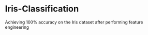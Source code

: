 # Iris-Classification
Achieving 100% accuracy on the Iris dataset after performing feature engineering
